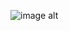 ![image alt](https://github.com/montMateus/Nordic_Countries_Carbon_Emission/blob/main/amostra_projeto.png?raw=true)
